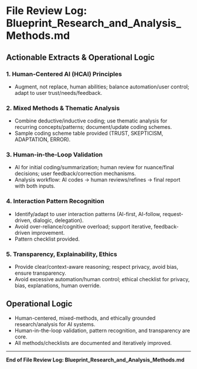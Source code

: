 # File Review Log: Blueprint_Research_and_Analysis_Methods.md

## Actionable Extracts & Operational Logic

### 1. Human-Centered AI (HCAI) Principles
- Augment, not replace, human abilities; balance automation/user control; adapt to user trust/needs/feedback.

### 2. Mixed Methods & Thematic Analysis
- Combine deductive/inductive coding; use thematic analysis for recurring concepts/patterns; document/update coding schemes.
- Sample coding scheme table provided (TRUST, SKEPTICISM, ADAPTATION, ERROR).

### 3. Human-in-the-Loop Validation
- AI for initial coding/summarization; human review for nuance/final decisions; user feedback/correction mechanisms.
- Analysis workflow: AI codes → human reviews/refines → final report with both inputs.

### 4. Interaction Pattern Recognition
- Identify/adapt to user interaction patterns (AI-first, AI-follow, request-driven, dialogic, delegation).
- Avoid over-reliance/cognitive overload; support iterative, feedback-driven improvement.
- Pattern checklist provided.

### 5. Transparency, Explainability, Ethics
- Provide clear/context-aware reasoning; respect privacy, avoid bias, ensure transparency.
- Avoid excessive automation/human control; ethical checklist for privacy, bias, explanations, human override.

## Operational Logic
- Human-centered, mixed-methods, and ethically grounded research/analysis for AI systems.
- Human-in-the-loop validation, pattern recognition, and transparency are core.
- All methods/checklists are documented and iteratively improved.

---

**End of File Review Log: Blueprint_Research_and_Analysis_Methods.md**

